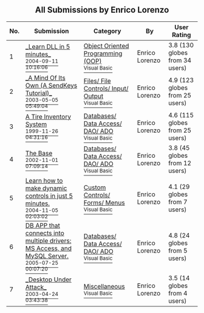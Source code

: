﻿<div align="center">

## All Submissions by Enrico Lorenzo

</div>

No.  | Submission | Category | By   | User Rating
---- | ---------- | -------- | ---- | -----------
1 | [\_Learn DLL in 5 minutes\_<br /><sup>2004-09-11 10:16:06</sup>](https://github.com/Planet-Source-Code/enrico-lorenzo-learn-dll-in-5-minutes__1-56076) | [Object Oriented Programming \(OOP\)<br /><sup>Visual Basic</sup>](../ByCategory/object-oriented-programming-oop__1-47.md) | Enrico Lorenzo | 3.8 (130 globes from 34 users)
2 | [\_A Mind Of Its Own \(A SendKeys Tutorial\)\_<br /><sup>2003-05-05 05:49:04</sup>](https://github.com/Planet-Source-Code/enrico-lorenzo-a-mind-of-its-own-a-sendkeys-tutorial__1-45268) | [Files/ File Controls/ Input/ Output<br /><sup>Visual Basic</sup>](../ByCategory/files-file-controls-input-output__1-3.md) | Enrico Lorenzo | 4.9 (123 globes from 25 users)
3 | [A Tire Inventory System<br /><sup>1999-11-26 04:31:16</sup>](https://github.com/Planet-Source-Code/enrico-lorenzo-a-tire-inventory-system__1-58665) | [Databases/ Data Access/ DAO/ ADO<br /><sup>Visual Basic</sup>](../ByCategory/databases-data-access-dao-ado__1-6.md) | Enrico Lorenzo | 4.6 (115 globes from 25 users)
4 | [The Base<br /><sup>2002-11-01 07:09:14</sup>](https://github.com/Planet-Source-Code/enrico-lorenzo-the-base__1-38907) | [Databases/ Data Access/ DAO/ ADO<br /><sup>Visual Basic</sup>](../ByCategory/databases-data-access-dao-ado__1-6.md) | Enrico Lorenzo | 3.8 (45 globes from 12 users)
5 | [Learn how to make dynamic controls in just 5 minutes\.<br /><sup>2004-11-05 02:03:02</sup>](https://github.com/Planet-Source-Code/enrico-lorenzo-learn-how-to-make-dynamic-controls-in-just-5-minutes__1-57102) | [Custom Controls/ Forms/  Menus<br /><sup>Visual Basic</sup>](../ByCategory/custom-controls-forms-menus__1-4.md) | Enrico Lorenzo | 4.1 (29 globes from 7 users)
6 | [DB APP that connects into multiple drivers: MS Access, and MySQL Server\.<br /><sup>2005-07-25 00:07:20</sup>](https://github.com/Planet-Source-Code/enrico-lorenzo-db-app-that-connects-into-multiple-drivers-ms-access-and-mysql-server__1-61887) | [Databases/ Data Access/ DAO/ ADO<br /><sup>Visual Basic</sup>](../ByCategory/databases-data-access-dao-ado__1-6.md) | Enrico Lorenzo | 4.8 (24 globes from 5 users)
7 | [\_Desktop Under Attack\_<br /><sup>2003-04-24 03:43:38</sup>](https://github.com/Planet-Source-Code/enrico-lorenzo-desktop-under-attack__1-45086) | [Miscellaneous<br /><sup>Visual Basic</sup>](../ByCategory/miscellaneous__1-1.md) | Enrico Lorenzo | 3.5 (14 globes from 4 users)

